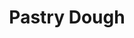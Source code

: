---
title: "Pastry Dough"
description: "A simple pastry dough for pan au raisin among other pastries"
pubDate: "May 24 2023"
prep: "10 min"
cook: "0 min"
ingredients: 
  - "130 g water at 100 F"
  - "6 g yeast"
  - "250 g bread flour"
  - "30 g sugar"
  - "5 g salt"
  - "25 g unsalted butter"
  - "1 egg yolk"
  - "138 unsalted butter"
instructions:
  - "Mix dough together then let rest in the fridge for 12 hours"
  - "Make a 7 inch by 7 inch square of butter"
  - "Make a 4 x 4 beurrage"
  - "Encase beurrage in dough"
  - "Fold 4 times"
  - "Form croissants"
  - "Brush with egg wash, then proof for 2 hours"
  - "Bake at 400 F for 15 - 20 min"
tags: ['staple']
---